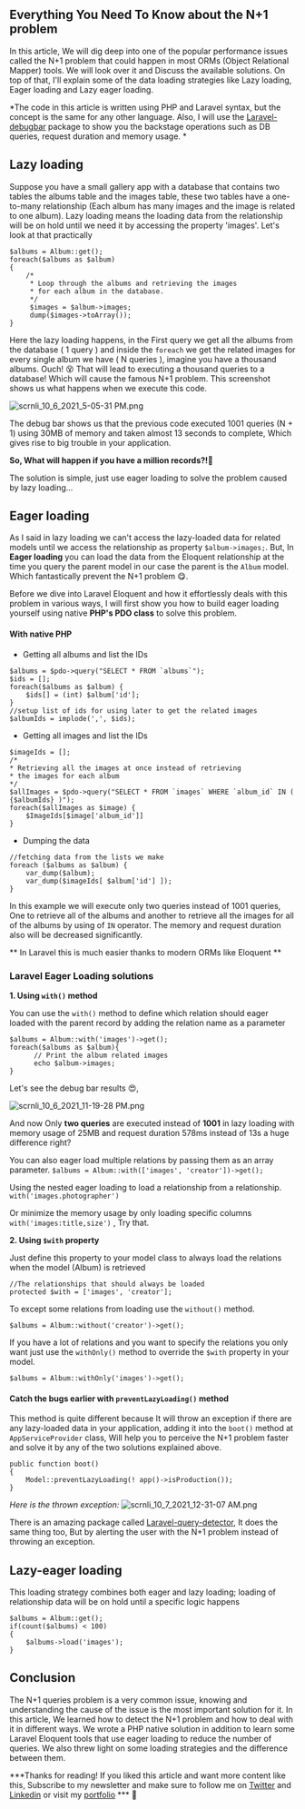 ## Everything You Need To Know about the N+1 problem

In this article, We will dig deep into one of the popular performance issues called the N+1 problem that could happen in most ORMs (Object Relational Mapper) tools. We will look over it and Discuss the available solutions. On top of that, I'll explain some of the data loading strategies like Lazy loading, Eager loading and Lazy eager loading.

*The code in this article is written using PHP and Laravel syntax, but the concept is the same for any other language. Also, I will use the  [Laravel-debugbar](https://github.com/barryvdh/laravel-debugbar)  package to show you the backstage operations such as DB queries, request duration and memory usage.
*

## Lazy loading

Suppose you have a small gallery app with a database that contains two tables the albums table and the images table, these two tables have a one-to-many relationship (Each album has many images and the image is related to one album). Lazy loading means the loading data from the relationship will be on hold until we need it by accessing the property 'images'. Let's look at that practically
```
$albums = Album::get();
foreach($albums as $album) 
{
    /*
     * Loop through the albums and retrieving the images 
     * for each album in the database.
     */
     $images = $album->images;
     dump($images->toArray());
}
``` 
Here the lazy loading happens, in the First query we get all the albums from the database ( 1 query ) and inside the `foreach` we get the related images for every single album we have ( N queries ), imagine you have a thousand albums. Ouch! 😵 That will lead to executing a thousand queries to a database!  Which will cause the famous N+1 problem. This screenshot shows us what happens when we execute this code.

![scrnli_10_6_2021_5-05-31 PM.png](https://cdn.hashnode.com/res/hashnode/image/upload/v1633532682335/KLf6__iPD.png)

The debug bar shows us that the previous code executed 1001 queries (N + 1) using 30MB of memory and taken almost 13 seconds to complete, Which gives rise to big trouble in your application.

**So, What will happen if you have a million records?!**🤔

The solution is simple, just use eager loading to solve the problem caused by lazy loading... 

## Eager loading

As I said in lazy loading we can't access the lazy-loaded data for related models until we access the relationship as property `$album->images;`.
But, In **Eager loading** you can load the data from the Eloquent relationship at the time you query the parent model in our case the parent is the `Album` model. Which fantastically prevent the N+1 problem 😋.

Before we dive into Laravel Eloquent and how it effortlessly deals with this problem in various ways, I will first show you how to build eager loading yourself using native **PHP's PDO class** to solve this problem. 

#### With native PHP

- Getting all albums and list the IDs 

```
$albums = $pdo->query("SELECT * FROM `albums`");
$ids = [];
foreach($albums as $album) {
    $ids[] = (int) $album['id'];
}
//setup list of ids for using later to get the related images
$albumIds = implode(',', $ids);

```

- Getting all images and list the IDs

```
$imageIds = [];
/*
* Retrieving all the images at once instead of retrieving 
* the images for each album
*/
$allImages = $pdo->query("SELECT * FROM `images` WHERE `album_id` IN ( {$albumIds} )");
foreach($allImages as $image) {
    $ImageIds[$image['album_id']]
}
```
- Dumping the data

```
//fetching data from the lists we make
foreach ($albums as $album) {
    var_dump($album);
    var_dump($imageIds[ $album['id'] ]);
}
```

In this example we will execute only two queries instead of 1001 queries, One to retrieve all of the albums and another to retrieve all the images for all of the albums by using of `IN` operator. The memory and request duration also will be decreased significantly.

** In Laravel this is much easier thanks to modern ORMs like Eloquent **


### Laravel Eager Loading solutions


**1.  Using `with()` method**

You can use the `with()` method to define which relation should eager loaded with the parent record
by adding the relation name as a parameter

```
$albums = Album::with('images')->get();
foreach($albums as $album){
      // Print the album related images
      echo $album->images;
}
```
Let's see the debug bar results 😍, 

![scrnli_10_6_2021_11-19-28 PM.png](https://cdn.hashnode.com/res/hashnode/image/upload/v1633555108667/Ak9TKz7wB.png)

And now Only **two queries** are executed instead of **1001** in lazy loading with memory usage of 25MB and request duration 578ms instead of 13s a huge difference right?


You can also eager load multiple relations by passing them as an array parameter. 
`$albums = Album::with(['images', 'creator'])->get();`

Using the nested eager loading to load a relationship from a relationship. `with('images.photographer')` 

Or minimize the memory usage by only loading specific columns `with('images:title,size')` ,
Try that.


**2.  Using `$with` property**

Just define this property to your model class to always load the relations when the model (Album) is retrieved

```
//The relationships that should always be loaded
protected $with = ['images', 'creator'];
```
To except some relations from loading use the `without()` method. 
```
$albums = Album::without('creator')->get();
```

If you have a lot of relations and you want to specify the relations you only want just use the `withOnly()` method to override the `$with` property in your model. 
```
$albums = Album::withOnly('images')->get();
```



 #### Catch the bugs earlier with `preventLazyLoading()` method

This method is quite different because It will throw an exception if there are any lazy-loaded data in your application, adding it into the `boot()` method at `AppServiceProvider` class, Will help you to perceive the N+1 problem faster and solve it by any of the two solutions explained above.

```
public function boot()
{
    Model::preventLazyLoading(! app()->isProduction());
}
```

*Here is the thrown exception:*
![scrnli_10_7_2021_12-31-07 AM.png](https://cdn.hashnode.com/res/hashnode/image/upload/v1633560016172/2zfZbVfJc.png)

There is an amazing package called  [Laravel-query-detector](https://github.com/beyondcode/laravel-query-detector), It does the same thing too, But by alerting the user with the N+1 problem instead of throwing an exception.


## Lazy-eager loading

This loading strategy combines both eager and lazy loading; loading of relationship data will be on hold until a specific logic happens 

```
$albums = Album::get();
if(count($albums) < 100)
{
    $albums->load('images');
}
```

## Conclusion

The N+1 queries problem is a very common issue, knowing and understanding the cause of the issue is the most important solution for it. In this article, We learned how to detect the N+1 problem and how to deal with it in different ways. We wrote a PHP native solution in addition to learn some Laravel Eloquent tools that use eager loading to reduce the number of queries. We also threw light on some loading strategies and the difference between them.


***Thanks for reading! If you liked this article and want more content like this, Subscribe to my newsletter and make sure to follow me on  [Twitter](https://twitter.com/Sala7JR) and [Linkedin](https://www.linkedin.com/in/salah96/) or visit my  [portfolio](https://www.mohammedsalah.co) *** 👋

